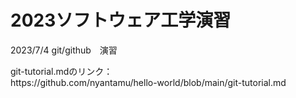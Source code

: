 # 2023ソフトウェア工学演習
2023/7/4
git/github　演習

<dl>
<dt>git-tutorial.mdのリンク：</dt>https://github.com/nyantamu/hello-world/blob/main/git-tutorial.md
</dl>
